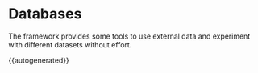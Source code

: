 # Databases

The framework provides some tools to use external data and experiment with different datasets without effort.   

{{autogenerated}}